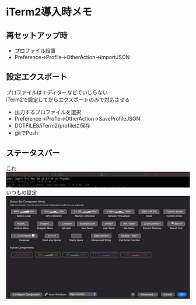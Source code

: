 # iTerm2導入時メモ

## 再セットアップ時
- プロファイル設置
- Preference->Profile->OtherAction->importJSON

## 設定エクスポート
プロファイルはエディターなどでいじらない  
iTerm2で設定してからエクスポートのみで対応させる
- 出力するプロファイルを選択
- Preference->Profle->OtherAction->SaveProfileJSON
- DOTFILES/iTerm2/profileに保存
- gitでPush


## ステータスバー
これ  
![これ](./media/001.png)
いつもの設定
![いつもの設定](./media/002.png)  
